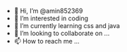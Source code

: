 - 👋 Hi, I’m @amin852369
- 👀 I’m interested in coding 
- 🌱 I’m currently learning css and java
- 💞️ I’m looking to collaborate on ...
- 📫 How to reach me ...

<!---
amin852369/amin852369 is a ✨ special ✨ repository because its `README.md` (this file) appears on your GitHub profile.
You can click the Preview link to take a look at your changes.
--->
